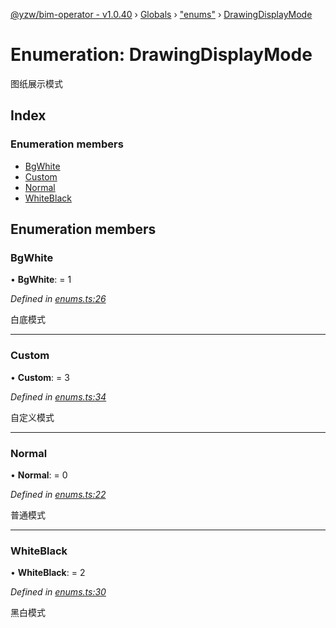 [@yzw/bim-operator - v1.0.40](../README.md) › [Globals](../globals.md) › ["enums"](../modules/_enums_.md) › [DrawingDisplayMode](_enums_.drawingdisplaymode.md)

# Enumeration: DrawingDisplayMode

图纸展示模式

## Index

### Enumeration members

* [BgWhite](_enums_.drawingdisplaymode.md#bgwhite)
* [Custom](_enums_.drawingdisplaymode.md#custom)
* [Normal](_enums_.drawingdisplaymode.md#normal)
* [WhiteBlack](_enums_.drawingdisplaymode.md#whiteblack)

## Enumeration members

###  BgWhite

• **BgWhite**: = 1

*Defined in [enums.ts:26](https://github.com/youkaisteve/bim-operator/blob/db59ec1/src/enums.ts#L26)*

白底模式

___

###  Custom

• **Custom**: = 3

*Defined in [enums.ts:34](https://github.com/youkaisteve/bim-operator/blob/db59ec1/src/enums.ts#L34)*

自定义模式

___

###  Normal

• **Normal**: = 0

*Defined in [enums.ts:22](https://github.com/youkaisteve/bim-operator/blob/db59ec1/src/enums.ts#L22)*

普通模式

___

###  WhiteBlack

• **WhiteBlack**: = 2

*Defined in [enums.ts:30](https://github.com/youkaisteve/bim-operator/blob/db59ec1/src/enums.ts#L30)*

黑白模式
